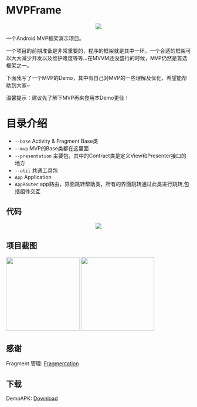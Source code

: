 # MVPFrame

<div align=center>
<img src="https://raw.githubusercontent.com/Lrony/MVPFrame/master/images/MVP.png?raw=true">
</div>

一个Android MVP框架演示项目。

一个项目的前期准备是非常重要的，程序的框架就是其中一环。一个合适的框架可以大大减少开发以及维护难度等等...在MVVM还没盛行的时候，MVP仍然是首选框架之一。

下面我写了一个MVP的Demo，其中有自己对MVP的一些理解及优化，希望能帮助到大家~

温馨提示：建议先了解下MVP再来食用本Demo更佳！

# 目录介绍

- `--base` Activity & Fragment Base类
- `--mvp` MVP的Base类都在这里面
- `--presentation` 主要包，其中的Contract类是定义View和Presenter接口的地方
- `--util` 共通工具包
- `App` Application
- `AppRouter` app路由，界面跳转帮助类，所有的界面跳转通过此类进行跳转,包括组件交互

## 代码

<div align=center>
<img src="https://raw.githubusercontent.com/Lrony/MVPFrame/master/images/CODE.png?raw=true">
</div>

## 项目截图

<img src="https://raw.githubusercontent.com/Lrony/MVPFrame/master/images/Screenshot_0.png?raw=true" width="200"> <img src="https://raw.githubusercontent.com/Lrony/MVPFrame/master/images/Screenshot_1.png?raw=true" width="200">

## 感谢

Fragment 管理: [Fragmentation](https://github.com/YoKeyword/Fragmentation)

## 下载

DemoAPK: [Download](https://github.com/Lrony/MVPFrame/blob/master/app-debug.apk?raw=true)
